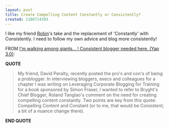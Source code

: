 ```yaml
---
layout: post
title: Create Compelling Content Constantly or Consistently?
created: 1186714393
---
```

<p>I like my friend <a href="http://blog.robinyap.com">Robin</a>'s take and the replacement of 'Constantly' with Consistently. I need to follow my own advice and blog more consistently!</p><p>FROM <a href="http://blog.robinyap.com/2007/08/im_walking_among_giants.html">I'm walking among giants... ! Consistent blogger needed here. (Yap 3.0)</a>:</p><p><strong>QUOTE</strong></p><blockquote>My friend, David Peralty, recently posted the pro's and con's of being a problogger. In interviewing bloggers, execs and colleagues for a chapter I was writing on Leveraging Corporate Blogging for Training for a book sponsored by Simon Fraser, I wanted to refer to Bryght's Chief Blogger, Roland Tanglao's comment on the need for creating compelling content constantly. Two points are key from this quote: Compelling Content and Constant (or to me, that would be Consistent; a bit of a nuance change there).</blockquote><p><strong>END QUOTE</strong></p>
